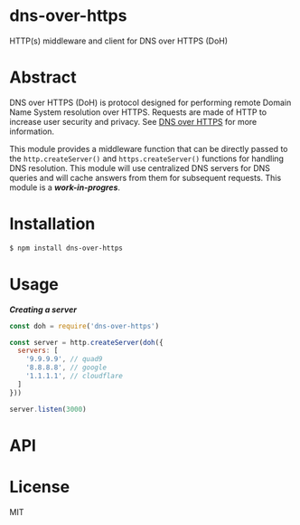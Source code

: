 dns-over-https
==============

HTTP(s) middleware and client for DNS over HTTPS (DoH)

# Abstract

DNS over HTTPS (DoH) is protocol designed for performing remote Domain
Name System resolution over HTTPS. Requests are made of HTTP to increase
user security and privacy. See [DNS over
HTTPS](https://en.wikipedia.org/wiki/DNS_over_HTTPS) for more
information.

This module provides a middleware function that can be directly passed
to the `http.createServer()` and `https.createServer()` functions for
handling DNS resolution. This module will use centralized DNS servers
for DNS queries and will cache answers from them for subsequent
requests. This module is a ***work-in-progres***.

# Installation

```sh
$ npm install dns-over-https
```

# Usage

***Creating a server***

```js
const doh = require('dns-over-https')

const server = http.createServer(doh({
  servers: [
    '9.9.9.9', // quad9
    '8.8.8.8', // google
    '1.1.1.1', // cloudflare
  ]
}))

server.listen(3000)
```

# API

# License

MIT

